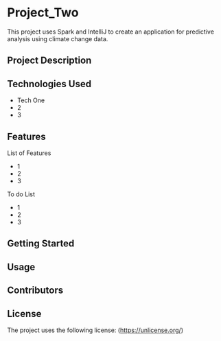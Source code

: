 # Project_Two
This project uses Spark and IntelliJ to create an application for predictive analysis using climate change data.

## Project Description

## Technologies Used
* Tech One
* 2
* 3


## Features
List of Features
* 1
* 2
* 3

To do List
* 1
* 2
* 3

## Getting Started

## Usage

## Contributors

## License
The project uses the following license: <The Unlicense>(https://unlicense.org/)
